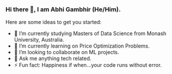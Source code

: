 ### Hi there 👋, I am Abhi Gambhir (He/Him).


<!-- **abhiGambhir0914/abhiGambhir0914** is a ✨ _special_ ✨ repository because its `README.md` (this file) appears on your GitHub profile. -->

Here are some ideas to get you started:

- 🔭 I’m currently studying Masters of Data Science from Monash University, Australia.
- 🌱 I’m currently learning on Price Optimization Problems.
- 👯 I’m looking to collaborate on ML projects.
- 💬 Ask me anything tech related.
- ⚡ Fun fact: Happiness if when...your code runs without error. 


<!-- ## ⏳ My Stats

![My github stats](https://github-readme-stats.vercel.app/api?username=abhiGambhir0914&show_icons=true&title_color=fff&icon_color=79ff97&text_color=9f9f9f&bg_color=151515&hide=issues)

## 💕 My Top Languages

![My Top Langs](https://github-readme-stats.vercel.app/api/top-langs/?title_color=fff&icon_color=79ff97&text_color=9f9f9f&bg_color=151515&username=abhiGambhir0914)
 -->
